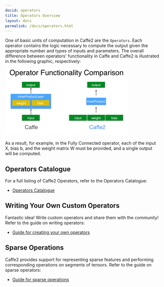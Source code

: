 ```yaml
---
docid: operators
title: Operators Overview
layout: docs
permalink: /docs/operators.html
---
```


One of basic units of computation in Caffe2 are the `Operators`. Each operator contains the logic necessary to compute the output given the appropriate number and types of inputs and parameters. The overall difference between operators' functionality in Caffe and Caffe2 is illustrated in the following graphic, respectively:

![operators comparison](../static/images/operators-comparison.png)

As a result, for example, in the Fully Connected operator, each of the input X, bias b, and the weight matrix W must be provided, and a single output will be computed.

## Operators Catalogue

For a full listing of Caffe2 Operators, refer to the Operators Catalogue:

* [Operators Catalogue](operators-catalogue.html)

## Writing Your Own Custom Operators

Fantastic idea! Write custom operators and share them with the community! Refer to the guide on writing operators:

* [Guide for creating your own operators](custom-operators.html)

## Sparse Operations

Caffe2 provides support for representing sparse features and performing corresponding operations on segments of tensors. Refer to the guide on sparse operators:

* [Guide for sparse operations](sparse-operations.html)
